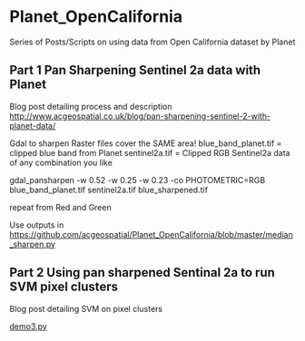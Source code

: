# Planet_OpenCalifornia
Series of Posts/Scripts on using data from Open California dataset by Planet

## Part 1 Pan Sharpening Sentinel 2a data with Planet
Blog post detailing process and description 
http://www.acgeospatial.co.uk/blog/pan-sharpening-sentinel-2-with-planet-data/

Gdal to sharpen
Raster files cover the SAME area!
blue_band_planet.tif = clipped blue band from Planet
sentinel2a.tif = Clipped RGB Sentinel2a data of any combination you like

gdal_pansharpen -w 0.52 -w 0.25 -w 0.23 -co PHOTOMETRIC=RGB blue_band_planet.tif sentinel2a.tif blue_sharpened.tif

repeat from Red and Green

Use outputs in https://github.com/acgeospatial/Planet_OpenCalifornia/blob/master/median_sharpen.py

## Part 2 Using pan sharpened Sentinal 2a to run SVM pixel clusters 
Blog post detailing SVM on pixel clusters

[demo3.py](https://github.com/acgeospatial/beginners_sat_openCV/blob/master/demo3.py)

